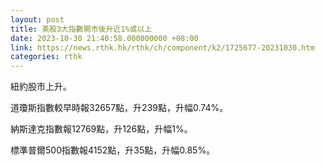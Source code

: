 ```yaml
---
layout: post
title: 美股3大指數開市後升近1%或以上
date: 2023-10-30 21:40:58.000000000 +08:00
link: https://news.rthk.hk/rthk/ch/component/k2/1725677-20231030.htm
categories: rthk
---
```


紐約股市上升。

道瓊斯指數較早時報32657點，升239點，升幅0.74%。

納斯達克指數報12769點，升126點，升幅1%。

標準普爾500指數報4152點，升35點，升幅0.85%。
